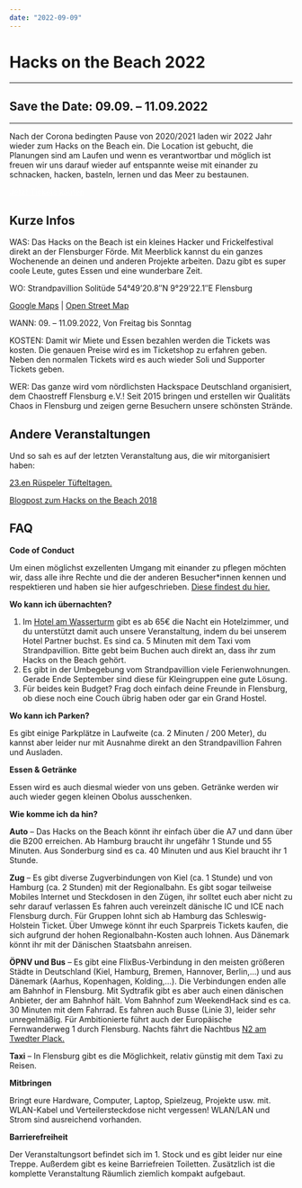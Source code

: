 ```yaml
---
date: "2022-09-09"
---
```


# Hacks on the Beach 2022
---

## Save the Date: 09.09. – 11.09.2022
---
Nach der Corona bedingten Pause von 2020/2021 laden wir 2022 Jahr wieder zum Hacks on the Beach ein. Die Location ist gebucht, die Planungen sind am Laufen und wenn es verantwortbar und möglich ist freuen wir uns darauf wieder auf entspannte weise mit einander zu schnacken, hacken, basteln, lernen und das Meer zu bestaunen.

<a class="btn btn-primary my-2" href="https://tickets.chaostreff-flensburg.de/ctfl/hotb22/" style="color:white">Jetzt Tickets kaufen</a>

## Kurze Infos

WAS:
Das Hacks on the Beach ist ein kleines Hacker und Frickelfestival direkt an der Flensburger Förde. Mit Meerblick kannst du ein ganzes Wochenende an deinen und anderen Projekte arbeiten. Dazu gibt es super coole Leute, gutes Essen und eine wunderbare Zeit.

WO:
Strandpavillion Solitüde
54°49’20.8″N 9°29’22.1″E
Flensburg

[Google Maps](https://www.google.com/maps/place/Solitude+Restaurant/@54.8213002,9.4866206,17z/data=!4m5!3m4!1s0x47b343af6afc09e5:0x8d4742d2e8b0b4af!8m2!3d54.8207686!4d9.4882353) | [Open Street Map](https://www.openstreetmap.org/search?query=54.82238%2C9.48952#map=19/54.82238/9.48952)

WANN:
09. – 11.09.2022, Von Freitag bis Sonntag

KOSTEN:
Damit wir Miete und Essen bezahlen werden die Tickets was kosten. Die genauen Preise wird es im Ticketshop zu erfahren geben. Neben den normalen Tickets wird es auch wieder Soli und Supporter Tickets geben.

WER:
Das ganze wird vom nördlichsten Hackspace Deutschland organisiert, dem Chaostreff Flensburg e.V.! Seit 2015 bringen und erstellen wir Qualitäts Chaos in Flensburg und zeigen gerne Besuchern unsere schönsten Strände.

## Andere Veranstaltungen

Und so sah es auf der letzten Veranstaltung aus, die wir mitorganisiert haben:

[23.en Rüspeler Tüfteltagen.](http://xn--rtta-0rab.de/)

[Blogpost zum Hacks on the Beach 2018](https://chaostreff-flensburg.de/2018/cyber-sand-und-strand-beim-hacks-on-the-beach/)

## FAQ

**Code of Conduct**

Um einen möglichst exzellenten Umgang mit einander zu pflegen möchten wir, dass alle ihre Rechte und die der anderen Besucher*innen kennen und respektieren und haben sie hier aufgeschrieben.
[Diese findest du hier.](https://chaostreff-flensburg.de/2019/hacks-on-the-beach-2019-code-of-conduct/)

**Wo kann ich übernachten?**

1. Im [Hotel am Wasserturm](https://www.hotel-am-wasserturm.com/) gibt es ab 65€ die Nacht ein Hotelzimmer, und du unterstützt damit auch unsere Veranstaltung, indem du bei unserem Hotel Partner buchst. Es sind ca. 5 Minuten mit dem Taxi vom Strandpavillion. Bitte gebt beim Buchen auch direkt an, dass ihr zum Hacks on the Beach gehört. 
2.  Es gibt in der Umbegebung vom Strandpavillion viele Ferienwohnungen. Gerade Ende September sind diese für Kleingruppen eine gute Lösung.
3.  Für beides kein Budget? Frag doch einfach deine Freunde in Flensburg, ob diese noch eine Couch übrig haben oder gar ein Grand Hostel. 

**Wo kann ich Parken?**

Es gibt einige Parkplätze in Laufweite (ca. 2 Minuten / 200 Meter), du kannst aber leider nur mit Ausnahme direkt an den Strandpavillion Fahren und Ausladen. 

**Essen & Getränke**

Essen wird es auch diesmal wieder von uns geben. Getränke werden wir auch wieder gegen kleinen Obolus ausschenken. 

**Wie komme ich da hin?**

**Auto** – Das Hacks on the Beach könnt ihr einfach über die A7 und dann über die B200 erreichen. Ab Hamburg braucht ihr ungefähr 1 Stunde und 55 Minuten. Aus Sonderburg sind es ca. 40 Minuten und aus Kiel braucht ihr 1 Stunde.

**Zug** – Es gibt diverse Zugverbindungen von Kiel (ca. 1 Stunde) und von Hamburg (ca. 2 Stunden) mit der Regionalbahn. Es gibt sogar teilweise Mobiles Internet und Steckdosen in den Zügen, ihr solltet euch aber nicht zu sehr darauf verlassen  Es fahren auch vereinzelt dänische IC und ICE nach Flensburg durch. Für Gruppen lohnt sich ab Hamburg das Schleswig-Holstein Ticket. Über Umwege könnt ihr euch Sparpreis Tickets kaufen, die sich aufgrund der hohen Regionalbahn-Kosten auch lohnen. Aus Dänemark könnt ihr mit der Dänischen Staatsbahn anreisen.

**ÖPNV und Bus** – Es gibt eine FlixBus-Verbindung in den meisten größeren Städte in Deutschland (Kiel, Hamburg, Bremen, Hannover, Berlin,…) und aus Dänemark (Aarhus, Kopenhagen, Kolding,…). Die Verbindungen enden alle am Bahnhof in Flensburg. Mit Sydtrafik gibt es aber auch einen dänischen Anbieter, der am Bahnhof hält. Vom Bahnhof zum WeekendHack sind es ca. 30 Minuten mit dem Fahrrad. Es fahren auch Busse (Linie 3), leider sehr unregelmäßig. Für Ambitionierte führt auch der Europäische Fernwanderweg 1 durch Flensburg. Nachts fährt die Nachtbus [N2 am Twedter Plack.](http://www.aktiv-bus.de/fahrplan/linienfahrplaene/PDF-2017_18/Linie-N2-ab-10.12.17.pdf)

**Taxi** – In Flensburg gibt es die Möglichkeit, relativ günstig mit dem Taxi zu Reisen.

**Mitbringen**

Bringt eure Hardware, Computer, Laptop, Spielzeug, Projekte usw. mit. WLAN-Kabel und Verteilersteckdose nicht vergessen! WLAN/LAN und Strom sind ausreichend vorhanden.

**Barrierefreiheit**

Der Veranstaltungsort befindet sich im 1. Stock und es gibt leider nur eine Treppe. Außerdem gibt es keine Barriefreien Toiletten. Zusätzlich ist die komplette Veranstaltung Räumlich ziemlich kompakt aufgebaut.
